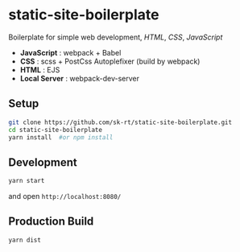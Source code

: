# static-site-boilerplate

Boilerplate for simple web development, *HTML*, *CSS*, *JavaScript*

- **JavaScript** : webpack + Babel
- **CSS** : scss + PostCss Autoplefixer (build by webpack)
- **HTML** : EJS
- **Local Server** : webpack-dev-server


## Setup
```bash
git clone https://github.com/sk-rt/static-site-boilerplate.git
cd static-site-boilerplate
yarn install  #or npm install
```

## Development
```bash
yarn start
```
and open `http://localhost:8080/`

## Production Build
```bash
yarn dist
```
